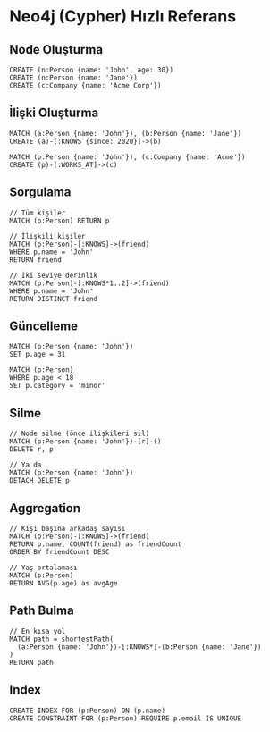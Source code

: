# Neo4j (Cypher) Hızlı Referans

## Node Oluşturma
```cypher
CREATE (n:Person {name: 'John', age: 30})
CREATE (n:Person {name: 'Jane'})
CREATE (c:Company {name: 'Acme Corp'})
```

## İlişki Oluşturma
```cypher
MATCH (a:Person {name: 'John'}), (b:Person {name: 'Jane'})
CREATE (a)-[:KNOWS {since: 2020}]->(b)

MATCH (p:Person {name: 'John'}), (c:Company {name: 'Acme'})
CREATE (p)-[:WORKS_AT]->(c)
```

## Sorgulama
```cypher
// Tüm kişiler
MATCH (p:Person) RETURN p

// İlişkili kişiler
MATCH (p:Person)-[:KNOWS]->(friend)
WHERE p.name = 'John'
RETURN friend

// İki seviye derinlik
MATCH (p:Person)-[:KNOWS*1..2]->(friend)
WHERE p.name = 'John'
RETURN DISTINCT friend
```

## Güncelleme
```cypher
MATCH (p:Person {name: 'John'})
SET p.age = 31

MATCH (p:Person)
WHERE p.age < 18
SET p.category = 'minor'
```

## Silme
```cypher
// Node silme (önce ilişkileri sil)
MATCH (p:Person {name: 'John'})-[r]-()
DELETE r, p

// Ya da
MATCH (p:Person {name: 'John'})
DETACH DELETE p
```

## Aggregation
```cypher
// Kişi başına arkadaş sayısı
MATCH (p:Person)-[:KNOWS]->(friend)
RETURN p.name, COUNT(friend) as friendCount
ORDER BY friendCount DESC

// Yaş ortalaması
MATCH (p:Person)
RETURN AVG(p.age) as avgAge
```

## Path Bulma
```cypher
// En kısa yol
MATCH path = shortestPath(
  (a:Person {name: 'John'})-[:KNOWS*]-(b:Person {name: 'Jane'})
)
RETURN path
```

## Index
```cypher
CREATE INDEX FOR (p:Person) ON (p.name)
CREATE CONSTRAINT FOR (p:Person) REQUIRE p.email IS UNIQUE
```